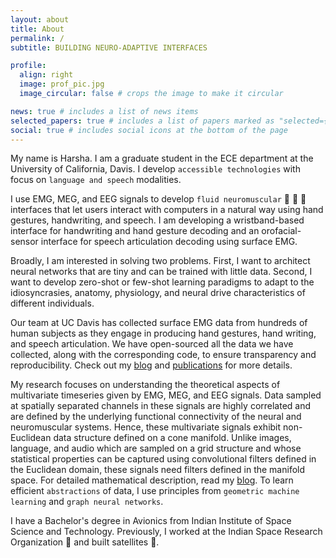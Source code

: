 ```yaml
---
layout: about
title: About
permalink: /
subtitle: BUILDING NEURO-ADAPTIVE INTERFACES 

profile:
  align: right
  image: prof_pic.jpg
  image_circular: false # crops the image to make it circular

news: true # includes a list of news items
selected_papers: true # includes a list of papers marked as "selected={true}"
social: true # includes social icons at the bottom of the page
---
```



My name is Harsha. I am a graduate student in the ECE department at the University of California, Davis. I develop `accessible technologies` with focus on `language and speech` modalities.

I use EMG, MEG, and EEG signals to develop `fluid neuromuscular` :ocean: :brain: :muscle: interfaces that let users interact with computers in a natural way using hand gestures, handwriting, and speech. I am developing a wristband-based interface for handwriting and hand gesture decoding and an orofacial-sensor interface for speech articulation decoding using surface EMG.

Broadly, I am interested in solving two problems. First, I want to architect neural networks that are tiny and can be trained with little data. Second, I want to develop zero-shot or few-shot learning paradigms to adapt to the idiosyncrasies, anatomy, physiology, and neural drive characteristics of different individuals.

Our team at UC Davis has collected surface EMG data from hundreds of human subjects as they engage in producing hand gestures, hand writing, and speech articulation. We have open-sourced all the data we have collected, along with the corresponding code, to ensure transparency and reproducibility. Check out my [blog](https://HarshavardhanaTG.github.io/Blog/) and [publications](https://HarshavardhanaTG.github.io/Publications/) for more details. 

My research focuses on understanding the theoretical aspects of multivariate timeseries given by EMG, MEG, and EEG signals. Data sampled at spatially separated channels in these signals are highly correlated and are defined by the underlying functional connectivity of the neural and neuromuscular systems. Hence, these multivariate signals exhibit non-Euclidean data structure defined on a cone manifold. Unlike images, language, and audio which are sampled on a grid structure and whose statistical properties can be captured using convolutional filters defined in the Euclidean domain, these signals need filters defined in the manifold space. For detailed mathematical description, read my [blog](https://HarshavardhanaTG.github.io/Blog/). To learn efficient `abstractions` of data, I use principles from `geometric machine learning` and `graph neural networks`.

I have a Bachelor's degree in Avionics from Indian Institute of Space Science and Technology. Previously, I worked at the Indian Space Research Organization :rocket: and built satellites :satellite:.